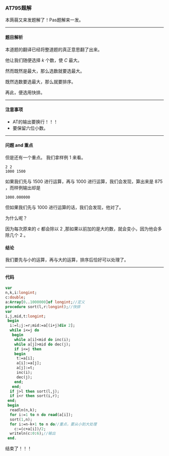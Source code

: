 ### AT795题解
本蒟蒻又来发题解了！Pas题解来一发。


------------
#### 题目解析
 本道题的翻译已经将整道题的真正意思翻了出来。

他让我们随便选择 $k$ 个数，使 $C$ 最大。

然而既然是最大，那么选数就要选最大。

既然选数要选最大，那么就要排序。

再此，便选用快排。


------------
#### 注意事项
- AT的输出要换行！！！
- 要保留六位小数。


------------
#### 问题 and 重点
但是还有一个重点。
我们拿样例 $1$ 来看。
```
2 2
1000 1500
```
如果我们先与 $1500$ 进行运算，再与 $1000$ 进行运算，我们会发现，算出来是 $875$ ，而样例输出却是
```
1000.000000
```
但如果我们先与 $1000$ 进行运算的话，我们会发现，他对了。

为什么呢？

因为每次原来的 $c$ 都会除以 $2$ ,那如果以前加的是大的数，就会变小，因为他会多除几个 $2$ 。

#### 结论
我们要先与小的运算，再与大的运算，排序后恰好可以处理了。


------------
#### 代码
```pascal
var
n,k,i:longint;
c:double;
a:Array[0..1000000]of longint;//定义
procedure sort(l,r:longint);//快排
var
i,j,mid,t:longint;
 begin
  i:=l;j:=r;mid:=a[(i+j)div 2];
  while i<=j do
   begin 
    while a[i]<mid do inc(i);
    while a[j]>mid do dec(j);
    if i<=j then
    begin 
     t:=a[i];
     a[i]:=a[j];
     a[j]:=t;
     inc(i);
     dec(j); 
    end;
   end;
  if j>l then sort(l,j);
  if i<r then sort(i,r);
 end;
 begin
  readln(n,k);
  for i:=1 to n do read(a[i]);
  sort(1,n);
  for i:=n-k+1 to n do//重点，要从小到大处理
    c:=(c+a[i])/2;
  writeln(c:0:6);//输出
 end.
```
结束了！！！
